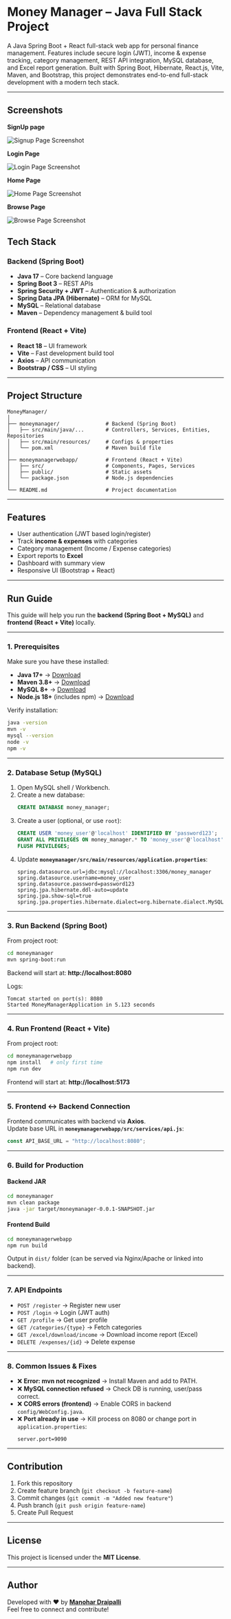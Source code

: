 #  Money Manager –  Java Full Stack Project

A Java Spring Boot + React full-stack web app for personal finance management. Features include secure login (JWT), income & expense tracking, category management, REST API integration, MySQL database, and Excel report generation. Built with Spring Boot, Hibernate, React.js, Vite, Maven, and Bootstrap, this project demonstrates end-to-end full-stack development with a modern tech stack.

---


## Screenshots

**SignUp page**

![Signup Page Screenshot](images/signup.png)

**Login Page**

![Login Page Screenshot](images/login.png)

**Home Page**

![Home Page Screenshot](images/home.png)

**Browse Page**

![Browse Page Screenshot](images/browse.png)

##  Tech Stack

### Backend (Spring Boot)
- **Java 17** – Core backend language  
- **Spring Boot 3** – REST APIs  
- **Spring Security + JWT** – Authentication & authorization  
- **Spring Data JPA (Hibernate)** – ORM for MySQL  
- **MySQL** – Relational database  
- **Maven** – Dependency management & build tool  

### Frontend (React + Vite)
- **React 18** – UI framework  
- **Vite** – Fast development build tool  
- **Axios** – API communication  
- **Bootstrap / CSS** – UI styling  

---

##  Project Structure

```
MoneyManager/
│
├── moneymanager/               # Backend (Spring Boot)
│   ├── src/main/java/...       # Controllers, Services, Entities, Repositories
│   ├── src/main/resources/     # Configs & properties
│   └── pom.xml                 # Maven build file
│
├── moneymanagerwebapp/         # Frontend (React + Vite)
│   ├── src/                    # Components, Pages, Services
│   ├── public/                 # Static assets
│   └── package.json            # Node.js dependencies
│
└── README.md                   # Project documentation
```

---

##  Features

-  User authentication (JWT based login/register)  
-  Track **income & expenses** with categories  
-  Category management (Income / Expense categories)  
-  Export reports to **Excel**  
-  Dashboard with summary view  
-  Responsive UI (Bootstrap + React)  

---

##  Run Guide

This guide will help you run the **backend (Spring Boot + MySQL)** and **frontend (React + Vite)** locally.

---

###  1. Prerequisites

Make sure you have these installed:

- **Java 17+** → [Download](https://adoptium.net/)  
- **Maven 3.8+** → [Download](https://maven.apache.org/)  
- **MySQL 8+** → [Download](https://dev.mysql.com/downloads/)  
- **Node.js 18+** (includes npm) → [Download](https://nodejs.org/)  

Verify installation:
```bash
java -version
mvn -v
mysql --version
node -v
npm -v
```

---

###  2. Database Setup (MySQL)

1. Open MySQL shell / Workbench.
2. Create a new database:
   ```sql
   CREATE DATABASE money_manager;
   ```
3. Create a user (optional, or use `root`):
   ```sql
   CREATE USER 'money_user'@'localhost' IDENTIFIED BY 'password123';
   GRANT ALL PRIVILEGES ON money_manager.* TO 'money_user'@'localhost';
   FLUSH PRIVILEGES;
   ```
4. Update **`moneymanager/src/main/resources/application.properties`**:
   ```properties
   spring.datasource.url=jdbc:mysql://localhost:3306/money_manager
   spring.datasource.username=money_user
   spring.datasource.password=password123
   spring.jpa.hibernate.ddl-auto=update
   spring.jpa.show-sql=true
   spring.jpa.properties.hibernate.dialect=org.hibernate.dialect.MySQL8Dialect
   ```

---

###  3. Run Backend (Spring Boot)

From project root:
```bash
cd moneymanager
mvn spring-boot:run
```

 Backend will start at: **http://localhost:8080**

Logs:
```
Tomcat started on port(s): 8080
Started MoneyManagerApplication in 5.123 seconds
```

---

###  4. Run Frontend (React + Vite)

From project root:
```bash
cd moneymanagerwebapp
npm install   # only first time
npm run dev
```

 Frontend will start at: **http://localhost:5173**

---

###  5. Frontend ↔ Backend Connection

Frontend communicates with backend via **Axios**.  
Update base URL in **`moneymanagerwebapp/src/services/api.js`**:

```javascript
const API_BASE_URL = "http://localhost:8080";
```

---

###  6. Build for Production

#### Backend JAR
```bash
cd moneymanager
mvn clean package
java -jar target/moneymanager-0.0.1-SNAPSHOT.jar
```

#### Frontend Build
```bash
cd moneymanagerwebapp
npm run build
```
Output in `dist/` folder (can be served via Nginx/Apache or linked into backend).

---

###  7. API Endpoints

- `POST /register` → Register new user  
- `POST /login` → Login (JWT auth)  
- `GET /profile` → Get user profile  
- `GET /categories/{type}` → Fetch categories  
- `GET /excel/download/income` → Download income report (Excel)  
- `DELETE /expenses/{id}` → Delete expense  

---

###  8. Common Issues & Fixes

- ❌ **Error: mvn not recognized** → Install Maven and add to PATH.  
- ❌ **MySQL connection refused** → Check DB is running, user/pass correct.  
- ❌ **CORS errors (frontend)** → Enable CORS in backend `config/WebConfig.java`.  
- ❌ **Port already in use** → Kill process on 8080 or change port in `application.properties`:
  ```properties
  server.port=9090
  ```

---

##  Contribution

1. Fork this repository  
2. Create feature branch (`git checkout -b feature-name`)  
3. Commit changes (`git commit -m "Added new feature"`)  
4. Push branch (`git push origin feature-name`)  
5. Create Pull Request  

---

##  License

This project is licensed under the **MIT License**.

---

##  Author

Developed with ❤️ by **[Manohar Draipalli](https://github.com/manohar6317)**  
Feel free to connect and contribute! 
